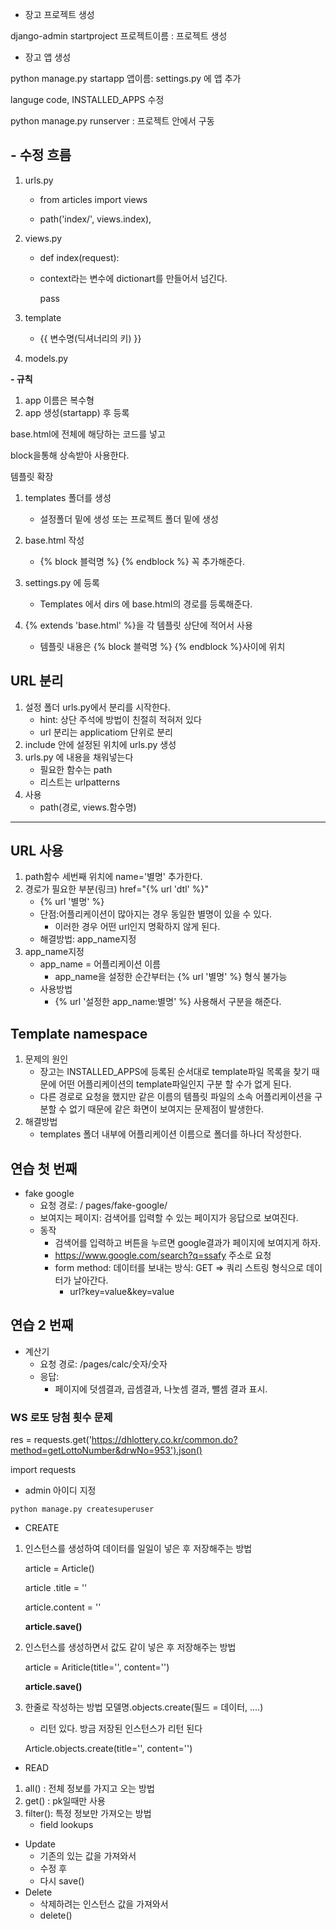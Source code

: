 - 장고 프로젝트 생성

django-admin startproject 프로젝트이름 : 프로젝트 생성

- 장고 앱 생성

python manage.py startapp 앱이름:  settings.py 에 앱 추가

languge code, INSTALLED_APPS 수정

python manage.py runserver : 프로젝트 안에서 구동

## - 수정 흐름

1. urls.py

   - from articles import views 

   - path('index/', views.index),

   

2. views.py

   - def index(request):

   - context라는 변수에 dictionart를 만들어서 넘긴다.

       pass

3. template

   - {{ 변수명(딕셔너리의 키) }}

4. models.py



**- 규칙**

1. app 이름은 복수형
2. app 생성(startapp) 후 등록



base.html에 전체에 해당하는 코드를 넣고

block을통해 상속받아 사용한다.



템플릿 확장

1. templates 폴더를 생성
   - 설정폴더 밑에 생성 또는 프로젝트 폴더 밑에 생성

2. base.html 작성
   - {% block 블럭명 %} {% endblock %} 꼭 추가해준다.

3. settings.py 에 등록
   - Templates 에서 dirs 에 base.html의 경로를 등록해준다.
4. {% extends 'base.html' %}을 각 템플릿 상단에 적어서 사용
   - 템플릿 내용은 {% block 블럭명 %} {% endblock %}사이에 위치

## URL 분리

1. 설정 폴더 urls.py에서 분리를 시작한다.
   - hint: 상단 주석에 방법이 친절히 적혀저 있다
   - url 분리는 applicatiom 단위로 분리
2. include 안에 설정된 위치에 urls.py 생성
3. urls.py 에 내용을 채워넣는다
   - 필요한 함수는 path
   - 리스트는 urlpatterns
4. 사용
   - path(경로, views.함수명)

---

##  URL 사용

1. path함수 세번째 위치에 name='별명' 추가한다.
2. 경로가 필요한 부분(링크)  href="{% url 'dtl' %}"
   - {% url '별명' %}
   - 단점:어플리케이션이 많아지는 경우 동일한 별명이 있을 수 있다.
     - 이러한 경우 어떤 url인지 명확하지 않게 된다.
   - 해결방법: app_name지정
3. app_name지정
   - app_name = 어플리케이션 이름
     - app_name을 설정한 순간부터는 {% url '별명' %} 형식 불가능
   - 사용방법
     - {% url '설정한 app_name:별명' %} 사용해서 구분을 해준다.



## Template namespace

1. 문제의 원인
   - 장고는 INSTALLED_APPS에 등록된 순서대로 template파일 목록을 찾기 때문에 어떤 어플리케이션의 template파일인지 구분 할 수가 없게 된다.
   - 다른 경로로 요청을 했지만 같은 이름의 템플릿 파일의 소속 어플리케이션을 구분할 수 없기 때문에 같은 화면이 보여지는 문제점이 발생한다.
2. 해결방법
   - templates 폴더 내부에 어플리케이션 이름으로 폴더를 하나더 작성한다.



## 연습 첫 번째

- fake google
  - 요청 경로: / pages/fake-google/
  - 보여지는 페이지: 검색어를 입력할 수 있는 페이지가 응답으로 보여진다.
  - 동작
    - 검색어를 입력하고 버튼을 누르면 google결과가 페이지에 보여지게 하자.
    - https://www.google.com/search?q=ssafy 주소로 요청
    - form method: 데이터를 보내는 방식: GET => 쿼리 스트링 형식으로 데이터가 날아간다.
      - url?key=value&key=value





## 연습 2 번째

- 계산기
  - 요청 경로: /pages/calc/숫자/숫자
  - 응답:
    - 페이지에 덧셈결과, 곱셈결과, 나눗셈 결과, 뺄셈 결과 표시.



### WS 로또 당첨 횟수 문제

res = requests.get('https://dhlottery.co.kr/common.do?method=getLottoNumber&drwNo=953').json()





import requests



- admin 아이디 지정

```git
python manage.py createsuperuser
```





- CREATE

1. 인스턴스를 생성하여 데이터를 일일이 넣은 후 저장해주는 방법

   article = Article()

   article .title = ''

   article.content = ''

   **article.save()**

   

2. 인스턴스를 생성하면서 값도 같이 넣은 후 저장해주는 방법

   article = Ariticle(title='', content='')

   **article.save()**



3. 한줄로 작성하는 방법 모델명.objects.create(필드 = 데이터, ....)

   - 리턴 있다. 방금 저장된 인스턴스가 리턴 된다

   Article.objects.create(title='', content='')

   

- READ

1. all() : 전체 정보를 가지고 오는 방법
2. get() : pk일때만 사용
3. filter(): 특정 정보만 가져오는 방법
   - field lookups



- Update
  - 기존의 있는 값을 가져와서
  - 수정 후
  - 다시 save()
- Delete
  - 삭제하려는 인스턴스 값을 가져와서
  - delete()



